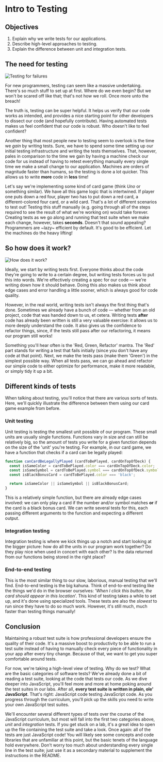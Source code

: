 # Intro to Testing

## Objectives

1. Explain why we write tests for our applications.
2. Describe high-level approaches to testing.
3. Explain the difference between unit and integration tests.

## The need for testing

![Testing for failures](https://media.giphy.com/media/7MZ0v9KynmiSA/giphy.gif)

For new programmers, testing can seem like a massive undertaking. There's so much stuff to set up at first. Where do we even begin? But we won't be scared off like that; that's not how we roll. Once more unto the breach!

The truth is, testing can be super helpful. It helps us verify that our code works as intended, and provides a nice starting point for other developers to dissect our code (and hopefully contribute). Having automated tests makes us feel confident that our code is robust. Who doesn't like to feel confident?

Another thing that most people new to testing seem to overlook is the time we _gain_ by writing tests. Sure, we have to spend some time setting up our initial testing infrastructure and writing the tests themselves. That, however, pales in comparison to the time we gain by having a machine check our code for us instead of having to retest everything manually every single time we make a small change to our application. Machines are orders of magnitude faster than humans, so the testing is done a lot quicker. This allows us to write **more** code in **less** time!

Let's say we're implementing some kind of card game (think _Uno_ or something similar). We have all this game logic that is intertwined. If player one puts down a red four, player two has to put down a red card, a different-colored four card, or a wild card. That's a lot of different scenarios to test out! Testing this stuff manually (e.g. going through all of the steps required to see the result of what we're working on) would take forever. Creating tests as we go along and running that test suite when we make each change, however, takes **seconds**. Doesn't that sound appealing? Programmers are ~lazy~ efficient by default. It's good to be efficient. Let the machines do the heavy lifting!

## So how does it work?

![How does it work?](https://media.giphy.com/media/xTk9ZMcahswelC60ko/giphy.gif)

Ideally, we start by writing tests first. Everyone thinks about the code they're going to write to a certain degree, but writing tests forces us to put this into words. We're effectively creating a spec for our code — we're writing down how it should behave. Doing this also makes us think about edge cases and error handling a little sooner, which is always good for code quality.

However, in the real world, writing tests isn't always the first thing that's done. Sometimes we already have a bunch of code — whether from an old project, code that was handed down to us, et cetera. Writing tests **after** code has already been written is still a very valuable exercise: it allows us to more deeply understand the code. It also gives us the confidence to refactor things, since, if the tests still pass after our refactoring, it means our program still works!

Something you'll hear often is the 'Red, Green, Refactor' mantra. The 'Red' part stands for writing a test that fails initially (since you don't have any code at that point). Next, we make the tests pass (make them 'Green') in the simplest possible way. When all tests pass, we can go ahead and refactor our simple code to either optimize for performance, make it more readable, or simply tidy it up a bit.

## Different kinds of tests
When talking about testing, you'll notice that there are various sorts of tests. Here, we'll quickly illustrate the difference between them using our card game example from before.

### Unit testing

Unit testing is testing the smallest unit possible of our program. These small units are usually single functions. Functions vary in size and can still be relatively big, so the amount of tests you write for a given function depends on the size of the 'unit' you're testing. For example, in our card game, we
have a function that checks if a card can be legally played:

```js
function canCardBeLegallyPlayed (cardToBePlayed, cardOnTopOfDeck) {
  const isSameColor = cardToBePlayed.color === cardOnTopOfDeck.color;
  const isSameSymbol = cardToBePlayed.symbol === cardOnTopOfDeck.symbol;
  const isBlackBonusCard = cardToBePlayed.color === 'black';

  return isSameColor || isSameSymbol || isBlackBonusCard;
}
```

This is a relatively simple function, but there are already edge cases involved: we can only play a card if the number and/or symbol matches **or** if the card is a black bonus card. We can write several tests for this, each passing different arguments to the function and expecting a different output.

### Integration testing

Integration testing is where we kick things up a notch and start looking at the bigger picture: how do all the units in our program work together? Do they play nice when used in concert with each other? Is the data returned from our functions being stored in the right place?

### End-to-end testing

This is the most similar thing to our slow, laborious, manual testing that we'll find. End-to-end testing is the big kahuna. Think of end-to-end testing like the things we'd do in the browser ourselves: '_When I click this button, the card should appear in this location_'. This kind of testing takes a while to set up, and it's done using specialized tools. These tests are also the _slowest_ to run since they have to do so much work. However, it's still much, much faster than testing things manually!

## Conclusion

Maintaining a robust test suite is how professional developers ensure the quality of their code. It's a massive boost to productivity to be able to run a test suite instead of having to manually check every piece of functionality in your app after every tiny change. Because of that, we want to get you super comfortable around tests.

For now, we're taking a high-level view of testing. Why do we test? What are the basic categories of software tests? We've already done a bit of reading a test suite, looking at the code that tests our code. As we dive deeper into JavaScript, you'll feel more and more at home poking around the test suites in our labs. After all, **every test suite is written in plain, ole' JavaScript**. That's right: JavaScript code testing JavaScript code. As you progress through the curriculum, you'll pick up the skills you need to write your own JavaScript test suites.

We'll encounter several different types of tests over the course of the JavaScript curriculum, but most will fall into the first two categories above, _unit_ and _integration_ tests. If you get stuck on a lab, it's a great idea to open up the file containing the test suite and take a look. Once again: all of the tests are just JavaScript code! You will likely see some concepts and code libraries that are unfamiliar at this point, but the basic tenets of the language hold everywhere. Don't worry too much about understanding every single line in the test suite; just use it as a secondary material to supplement the instructions in the README.

